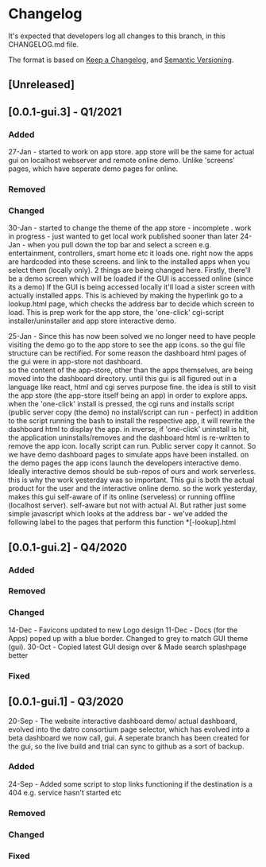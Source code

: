 # Changelog
It's expected that developers log all changes to this branch, in this CHANGELOG.md file.

The format is based on [Keep a Changelog](https://keepachangelog.com/en/1.0.0/),
and [Semantic Versioning](https://semver.org/spec/v2.0.0.html).

## [Unreleased]

## [0.0.1-gui.3] - Q1/2021
### Added
27-Jan - started to work on app store. app store will be the same for actual gui on localhost webserver and remote online demo. Unlike 'screens' pages, which have seperate demo pages for online. 
### Removed

### Changed
30-Jan - started to change the theme of the app store  - incomplete . work in progress - just wanted to get local work published sooner than later
24-Jan - when you pull down the top bar and select a screen e.g. entertainment, controllers, smart home etc it loads one.
         right now the apps are hardcoded into these screens. and link to the installed apps when you select them (locally only).
         2 things are being changed here. Firstly, there'll be a demo screen which will be loaded if the GUI is accessed online (since its a demo)
         If the GUI is being accessed locally it'll load a sister screen with actually installed apps.
         This is achieved by making the hyperlink go to a lookup.html page, which checks the address bar to decide which screen to load. 
         This is prep work for the app store, the 'one-click' cgi-script installer/uninstaller and app store interactive demo.       

25-Jan - Since this has now been solved we no longer need to have people visiting the demo go to the app store to see the app icons. 
         so the gui file structure can be rectified. For some reason the dashboard html pages of the gui were in app-store not dashboard.  
         so the content of the app-store, other than the apps themselves, are being moved into the dashboard directory.
         until this gui is all figured out in a language like react, html and cgi serves purpose fine. 
         the idea is still to visit the app store (the app-store itself being an app) in order to explore apps. 
         when the 'one-click' install is pressed, the cgi runs and installs script (public server copy (the demo) no install/script can run - perfect) 
         in addition to the script running the bash to install the respective app, it will rewrite the dashboard html to display the app.
         in inverse, if 'one-click' uninstall is hit, the application uninstalls/removes and the dashboard html is re-written to remove the app icon. 
         locally script can run. Public server copy it cannot. So we have demo dashboard pages to simulate apps have been installed. 
         on the demo pages the app icons launch the developers interactive demo. Ideally interactive demos should be sub-repos of ours and work serverless. 
         this is why the work yesterday was so important. This gui is both the actual product for the user and the interactive online demo. 
         so the work yesterday, makes this gui self-aware of if its online (serveless) or running offline (localhost server).
         self-aware but not with actual AI. But rather just some simple javascript which looks at the address bar - we've added the following label to the pages that perform this function *[-lookup].html

## [0.0.1-gui.2] - Q4/2020
### Added

### Removed

### Changed
14-Dec - Favicons updated to new Logo design
11-Dec - Docs (for the Apps) poped up with a blue border. Changed to grey to match GUI theme (gui). 
30-Oct - Copied latest GUI design over & Made search splashpage better

### Fixed

## [0.0.1-gui.1] - Q3/2020
20-Sep - The website interactive dashboard demo/ actual dashboard, 
         evolved into the datro consortium page selector, which has evolved into a beta dashboard we now call, gui. 
         A seperate branch has been created for the gui, so the live build and trial can sync to github as a sort of backup. 

### Added
24-Sep - Added some script to stop links functioning if the destination is a 404 e.g. service hasn't started etc

### Removed

### Changed

### Fixed
